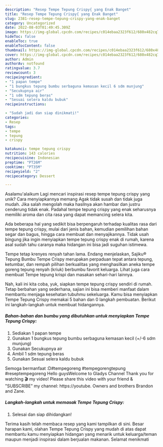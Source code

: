 ```yaml
---
description: "Resep Tempe Tepung Crispy{ yang Enak Banget"
title: "Resep Tempe Tepung Crispy{ yang Enak Banget"
slug: 2381-resep-tempe-tepung-crispy-yang-enak-banget
category: Uncategorized
date: 2022-08-03T01:49:45.309Z
image: https://img-global.cpcdn.com/recipes/c014ebaa2323f612/680x482cq70/tempe-tepung-crispy-foto-resep-utama.jpg
hideToc: false
enableToc: true
enableTocContent: false
thumbnail: https://img-global.cpcdn.com/recipes/c014ebaa2323f612/680x482cq70/tempe-tepung-crispy-foto-resep-utama.jpg
cover: https://img-global.cpcdn.com/recipes/c014ebaa2323f612/680x482cq70/tempe-tepung-crispy-foto-resep-utama.jpg
author: Admin
authorAv: notfound
ratingvalue: 3.7
reviewcount: 3
recipeingredient:
- "1 papan tempe"
- "1 bungkus tepung bumbu serbaguna kemasan kecil 6 sdm munjung"
- "Secukupnya air"
- "1 sdm tepung beras"
- "Sesuai selera kaldu bubuk"
recipeinstructions:

- "Sudah jadi dan siap dinikmati!"
categories:
- Resep
tags:
- tempe
- tepung
- crispy

katakunci: tempe tepung crispy 
nutrition: 143 calories
recipecuisine: Indonesian
preptime: "PT26M"
cooktime: "PT35M"
recipeyield: "2"
recipecategory: Dessert

---
```



Asalamu'alaikum Lagi mencari inspirasi resep tempe tepung crispy yang unik? Cara menyiapkannya memang Agak tidak susah dan tidak juga mudah. Jika salah mengolah maka hasilnya akan hambar dan justru cenderung tidak enak. Padahal tempe tepung crispy yang enak seharusnya memiliki aroma dan cita rasa yang dapat memancing selera kita.


Ada beberapa hal yang sedikit bisa berpengaruh terhadap kualitas rasa dari tempe tepung crispy, mulai dari jenis bahan, kemudian pemilihan bahan segar dan bagus, hingga cara membuat dan menyajikannya. Tidak usah bingung jika ingin menyiapkan tempe tepung crispy enak di rumah, karena asal sudah tahu caranya maka hidangan ini bisa jadi suguhan istimewa.

Tempe tetap krenyes renyah tahan lama. Endang menjelaskan, Sajiku® Tepung Bumbu Tempe Crispy merupakan perpaduan tepat antara tepung, ketumbar, dan rempah pilihan berkualitas yang menghasilkan aneka tempe goreng tepung renyah (kriuk) berbumbu favorit keluarga. Lihat juga cara membuat Tempe tepung krispi dan masakan sehari-hari lainnya.


Nah, kali ini kita coba, yuk, siapkan tempe tepung crispy sendiri di rumah. Tetap berbahan yang sederhana, sajian ini bisa memberi manfaat dalam membantu menjaga kesehatan tubuhmu sekeluarga. Kamu bisa menyiapkan Tempe Tepung Crispy memakai 5 bahan dan 0 langkah pembuatan. Berikut ini langkah-langkah untuk membuat hidangannya.

<!--inarticleads1-->

##### Bahan-bahan dan bumbu yang dibutuhkan untuk menyiapkan Tempe Tepung Crispy:

1. Sediakan 1 papan tempe
1. Gunakan 1 bungkus tepung bumbu serbaguna kemasan kecil (+/-6 sdm munjung)
1. Gunakan Secukupnya air
1. Ambil 1 sdm tepung beras
1. Gunakan Sesuai selera kaldu bubuk


Semoga bermanfaat :D#tempegoreng #tempegorengtepung #reseptempegoreng Hello guysWelcome to Gladys Channel Thank you for watching 🎬 my video! Please share this video with your friend &amp; &#34;SUBSCRIBE&#34; my channel: https://youtube. Owners and brothers Brandon and Zane. 

<!--inarticleads2-->

##### Langkah-langkah untuk memasak Tempe Tepung Crispy:


1. Selesai dan siap dihidangkan!



Terima kasih telah membaca resep yang kami tampilkan di sini. Besar harapan kami, olahan Tempe Tepung Crispy yang mudah di atas dapat membantu kamu menyiapkan hidangan yang menarik untuk keluarga/teman maupun menjadi inspirasi dalam berjualan makanan. Selamat menikmati
